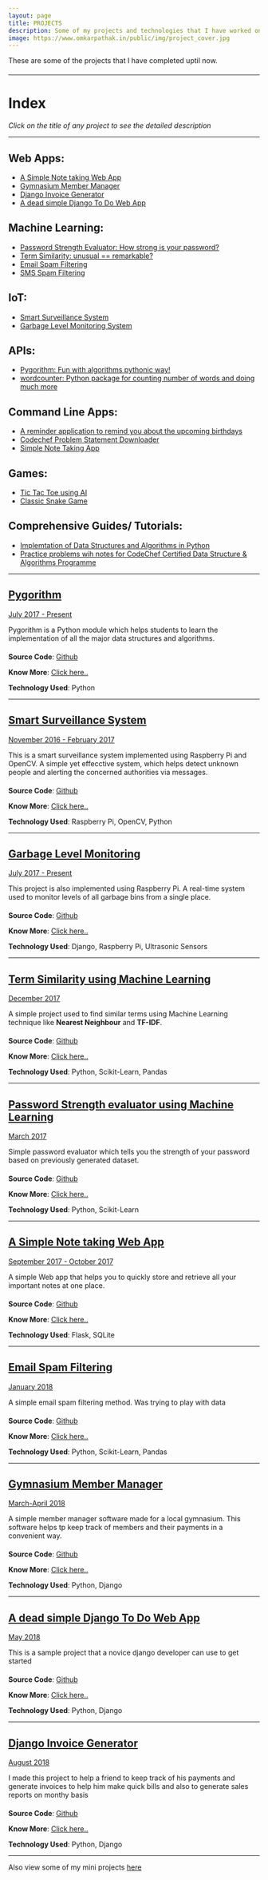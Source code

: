 ```yaml
---
layout: page
title: PROJECTS
description: Some of my projects and technologies that I have worked on
image: https://www.omkarpathak.in/public/img/project_cover.jpg
---
```


<p class="message scroll-effect" style="margin-bottom: 20px;">
  These are some of the projects that I have completed uptil now.
</p>

<hr>

# Index
*Click on the title of any project to see the detailed description*

<hr>

<div id="index">
  <h2>Web Apps:</h2>
  <ul>
    <li><a href="#note-taking-web-app">A Simple Note taking Web App</a></li>
    <li><a href="#gym-member-manager">Gymnasium Member Manager</a></li>
    <li><a href="#django-invoice-generator">Django Invoice Generator</a></li>
    <li><a href="#django-to-do">A dead simple Django To Do Web App</a></li>
  </ul>

  <h2>Machine Learning:</h2>
  <ul>
    <li><a href="#password-strength-evaluator-using-machine-learning">Password Strength Evaluator: How strong is your password?</a></li>
    <li><a href="#term-similarity-using-machine-learning">Term Similarity: unusual == remarkable?</a></li>
    <li><a href="#email-spam-filtering">Email Spam Filtering</a></li>
    <li><a href="https://github.com/OmkarPathak/Playing-with-datasets/tree/master/SMS%20Spam%20Filtering">SMS Spam Filtering</a></li>
  </ul>

  <h2>IoT:</h2>
  <ul>
    <li><a href="#smart-surveillance-system-using-raspberry-pi">Smart Surveillance System</a></li>
    <li><a href="#garbage-level-monitoring-system">Garbage Level Monitoring System</a></li>
  </ul>

  <h2>APIs:</h2>
  <ul>
    <li><a href="#pygorithm">Pygorithm: Fun with algorithms pythonic way!</a></li>
    <li><a href="https://github.com/OmkarPathak/Word-Counter">wordcounter: Python package for counting number of words and doing much more</a></li>
  </ul>

  <h2>Command Line Apps:</h2>
  <ul>
    <li><a href="/projects/mini-projects/#reminder-app">A reminder application to remind you about the upcoming birthdays</a></li>
    <li><a href="/projects/mini-projects/#codechef-downloader">Codechef Problem Statement Downloader</a></li>
    <li><a href="/projects/mini-projects/#simple-note-taking">Simple Note Taking App</a></li>
  </ul>

  <h2>Games:</h2>
  <ul>
    <li><a href="/projects/mini-projects/#tic-tac-toe">Tic Tac Toe using AI</a></li>
    <li><a href="/projects/mini-projects/#classic-snake-game">Classic Snake Game</a></li>
  </ul>

  <h2>Comprehensive Guides/ Tutorials:</h2>
  <ul>
    <li><a href="https://github.com/OmkarPathak/Data-Structures-using-Python">Implemtation of Data Structures and Algorithms in Python</a></li>
    <li><a href="https://github.com/OmkarPathak/CCDSAP-Prep">Practice problems wih notes for CodeChef Certified Data Structure & Algorithms Programme</a></li>
  </ul>
</div>

<hr>

<!--  -->
<div id="projects">
  <a href="/projects/pygorithm/">
    <h2 id="pygorithm">Pygorithm</h2>
    <span class="post-date">July 2017 - Present</span>
  </a>
</div>

<p class="message scroll-effect" style="margin-bottom: 20px;">
  Pygorithm is a Python module which helps students to learn the implementation of all the major data structures and algorithms.
</p>

**Source Code**: [Github](https://github.com/OmkarPathak/pygorithm)

**Know More**: [Click here..](/projects/pygorithm/)

**Technology Used**: Python

<hr>

<!--  -->
<div id="projects">
  <a href="/projects/smart-surveillance-system-using-raspberry-pi/">
    <h2 id="smart-surveillance-system-using-raspberry-pi">Smart Surveillance System</h2>
    <span class="post-date">November 2016 - February 2017</span>
  </a>
</div>

<p class="message scroll-effect" style="margin-bottom: 20px;">
  This is a smart surveillance system implemented using Raspberry Pi and OpenCV. A simple yet effecctive system, which helps detect unknown people and alerting the concerned authorities via messages.
</p>

**Source Code**: [Github](https://github.com/OmkarPathak/Smart-Surveillance-System-using-Raspberry-Pi)

**Know More**: [Click here..](/projects/smart-surveillance-system-using-raspberry-pi/)

**Technology Used**: Raspberry Pi, OpenCV, Python

<hr>

<!--  -->
<div id="projects">
  <a href="/projects/garbage-level-monitoring-system/">
    <h2 id="garbage-level-monitoring-system">Garbage Level Monitoring</h2>
    <span class="post-date">July 2017 - Present</span>
  </a>
</div>

<p class="message scroll-effect" style="margin-bottom: 20px;">
  This project is also implemented using Raspberry Pi. A real-time system used to monitor levels of all garbage bins from a single place.
</p>

**Source Code**: [Github](https://github.com/OmkarPathak/Garbage-Level-Monitoring-System)

**Know More**: [Click here..](/projects/garbage-level-monitoring-system/)

**Technology Used**: Django, Raspberry Pi, Ultrasonic Sensors

<hr>

<!--  -->
<div id="projects">
  <a href="/projects/term-similarity-using-machine-learning/">
    <h2 id="term-similarity-using-machine-learning">Term Similarity using Machine Learning</h2>
    <span class="post-date">December 2017</span>
  </a>
</div>

<p class="message scroll-effect" style="margin-bottom: 20px;">
  A simple project used to find similar terms using Machine Learning technique like <b>Nearest Neighbour</b> and <b>TF-IDF</b>.
</p>

**Source Code**: [Github](https://github.com/OmkarPathak/Term-Similarity-using-Machine-Learning)

**Know More**: [Click here..](/projects/term-similarity-using-machine-learning/)

**Technology Used**: Python, Scikit-Learn, Pandas

<hr>

<!--  -->
<div id="projects">
  <a href="/projects/password-strength-evaluator-using-machine-learning/">
    <h2 id="password-strength-evaluator-using-machine-learning">Password Strength evaluator using Machine Learning</h2>
    <span class="post-date">March 2017</span>
  </a>
</div>

<p class="message scroll-effect" style="margin-bottom: 20px;">
  Simple password evaluator which tells you the strength of your password based on previously generated dataset.
</p>

**Source Code**: [Github](https://github.com/OmkarPathak/Password-Strength-Evaluator-using-Machine-Learning)

**Know More**: [Click here..](/projects/password-strength-evaluator-using-machine-learning/)

**Technology Used**: Python, Scikit-Learn

<hr>

<!--  -->
<div id="projects">
  <a href="/projects/a-simple-note-taking-web-app/">
    <h2 id="note-taking-web-app">A Simple Note taking Web App</h2>
    <span class="post-date">September 2017 - October 2017</span>
  </a>
</div>

<p class="message scroll-effect" style="margin-bottom: 20px;">
  A simple Web app that helps you to quickly store and retrieve all your important notes at one place.
</p>

**Source Code**: [Github](https://github.com/OmkarPathak/A-Simple-Note-Taking-Web-App)

**Know More**: [Click here..](/projects/a-simple-note-taking-web-app/)

**Technology Used**: Flask, SQLite

<hr>

<!--  -->
<div id="projects">
  <a href="/projects/email-spam-filtering/">
    <h2 id="email-spam-filtering">Email Spam Filtering</h2>
    <span class="post-date">January 2018</span>
  </a>
</div>

<p class="message scroll-effect" style="margin-bottom: 20px;">
  A simple email spam filtering method. Was trying to play with data
</p>

**Source Code**: [Github](https://github.com/OmkarPathak/Playing-with-datasets/tree/master/Email%20Spam%20Filtering)

**Know More**: [Click here..](/projects/email-spam-filtering/)

**Technology Used**: Python, Scikit-Learn, Pandas

<hr>

<!--  -->
<div id="projects">
  <a href="/projects/gym-member-manager/">
    <h2 id="gym-member-manager">Gymnasium Member Manager</h2>
    <span class="post-date">March-April 2018</span>
  </a>
</div>

<p class="message scroll-effect" style="margin-bottom: 20px;">
  A simple member manager software made for a local gymnasium. This software helps tp keep track of members and their payments in a convenient way.
</p>

**Source Code**: [Github](https://github.com/OmkarPathak/Django-Gym-Member-Manager)

**Know More**: [Click here..](/projects/gym-member-manager/)

**Technology Used**: Python, Django

<hr>

<!--  -->
<div id="projects">
  <a href="/projects/django-to-do-web-app/">
    <h2 id="django-to-do">A dead simple Django To Do Web App</h2>
    <span class="post-date">May 2018</span>
  </a>
</div>

<p class="message scroll-effect" style="margin-bottom: 20px;">
  This is a sample project that a novice django developer can use to get started
</p>

**Source Code**: [Github](https://github.com/OmkarPathak/Django-to-do)

**Know More**: [Click here..](/projects/django-to-do-web-app/)

**Technology Used**: Python, Django

<hr>

<div id="projects">
  <a href="/projects/django-invoice-generator/">
    <h2 id="django-invoice-generator">Django Invoice Generator</h2>
    <span class="post-date">August 2018</span>
  </a>
</div>

<p class="message scroll-effect" style="margin-bottom: 20px;">
  I made this project to help a friend to keep track of his payments and generate invoices to help
  him make quick bills and also to generate sales reports on monthy basis
</p>

**Source Code**: [Github](https://github.com/OmkarPathak/Django-Invoice-Generator)

**Know More**: [Click here..](/projects/django-invoice-generator/)

**Technology Used**: Python, Django

<hr>

Also view some of my mini projects [here](/projects/mini-projects/)

